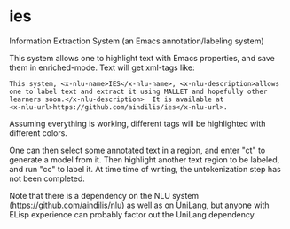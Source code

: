 # ies
Information Extraction System (an Emacs annotation/labeling system)

This system allows one to highlight text with Emacs properties, and 
save them in enriched-mode.  Text will get xml-tags like:

```
This system, <x-nlu-name>IES</x-nlu-name>, <x-nlu-description>allows 
one to label text and extract it using MALLET and hopefully other 
learners soon.</x-nlu-description>  It is available at 
<x-nlu-url>https://github.com/aindilis/ies</x-nlu-url>.
```

Assuming everything is working, different tags will be highlighted 
with different colors.

One can then select some annotated text in a region, and enter "ct" 
to generate a model from it.  Then highlight another text region to 
be labeled, and run "cc" to label it.  At time time of writing, the
untokenization step has not been completed.

Note that there is a dependency on the NLU system 
(https://github.com/aindilis/nlu) as well as on UniLang, but anyone 
with ELisp experience can probably factor out the UniLang dependency.
